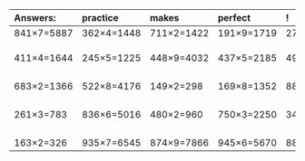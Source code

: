 | Answers: | practice | makes | perfect | ! |
| :--- | :--- | :--- | :--- | :--- |
| 841×7=5887 | 362×4=1448 | 711×2=1422 | 191×9=1719 | 273×5=1365 | 
|   |   |   |   |   | 
|   |   |   |   |   | 
|   |   |   |   |   | 
| 411×4=1644 | 245×5=1225 | 448×9=4032 | 437×5=2185 | 490×3=1470 | 
|   |   |   |   |   | 
|   |   |   |   |   | 
|   |   |   |   |   | 
|   |   |   |   |   | 
| 683×2=1366 | 522×8=4176 | 149×2=298 | 169×8=1352 | 888×6=5328 | 
|   |   |   |   |   | 
|   |   |   |   |   | 
|   |   |   |   |   | 
|   |   |   |   |   | 
| 261×3=783 | 836×6=5016 | 480×2=960 | 750×3=2250 | 344×9=3096 | 
|   |   |   |   |   | 
|   |   |   |   |   | 
|   |   |   |   |   | 
|   |   |   |   |   | 
| 163×2=326 | 935×7=6545 | 874×9=7866 | 945×6=5670 | 885×2=1770 | 
